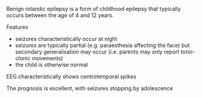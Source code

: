 Benign rolandic epilepsy is a form of childhood epilepsy that typically occurs between the age of 4 and 12 years.  
  
Features  
* seizures characteristically occur at night
* seizures are typically partial (e.g. paraesthesia affecting the face) but secondary generalisation may occur (i.e. parents may only report tonic\-clonic movements)
* the child is otherwise normal

  
EEG characteristically shows centrotemporal spikes  
  
The prognosis is excellent, with seizures stopping by adolescence